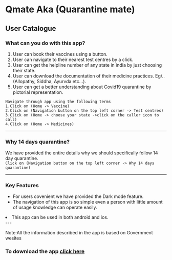 # Qmate Aka (Quarantine mate)
## User Catalogue
### What can you do with this app?

<ol>

  <li>User can book their vaccines using a button.</li> 

  <li>User can navigate to their nearest test centres by a click.</li> 

  <li>User can get the helpline number of any state in india by just choosing their state.</li>

  <li>User can download the documentation of their medicine practices. Eg/..(Allopathy, Siddha, Ayurvda etc...).</li>
  
  <li>User can get a better understanding about Covid19 quarantine by pictorial representation.</li></ol>

```
Navigate through app using the following terms 
1.Click on (Home -> Vaccine)
2.Click on (Navigation button on the top left corner -> Test centres)
3.Click on (Home -> choose your state ->click on the caller icon to call)
4.Click on (Home -> Medicines)
```

---

### Why 14 days quarantine?

We have provided the entire details why we should specifically follow 14 day quarantine.
<br>
```Click on (Navigation button on the top left corner -> Why 14 days quarantine)```

---

### Key Features
<ul>
<li>For users covenient we have provided the Dark mode feature.</li>
<li>The navigation of this app is so simple even a person with little amount of usage knowledge can operate easily.</li></ul>
<li>This app can be used in both android and ios.</li>
---

Note:All the information described in the app is based on Government wesites

### To download the app [click here](https://github.com/M0u1ea5/Q-mate/blob/main/app-release.apk)
